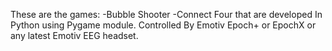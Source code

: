 These are the games:
     -Bubble Shooter
     -Connect Four
that are developed In Python using Pygame module.
Controlled By Emotiv Epoch+ or EpochX or any latest Emotiv EEG headset.
